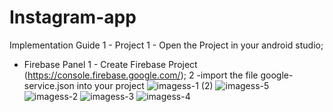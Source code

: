 # Instagram-app

Implementation Guide
1 - Project
1 - Open the Project in your android studio;


 - Firebase Panel
1 - Create Firebase Project (https://console.firebase.google.com/);
2 -import the file google-service.json into your project 
![imagess-1 (2)](https://user-images.githubusercontent.com/72661046/120997376-c47ca880-c7a4-11eb-9297-4a6573327a64.jpeg)
![imagess-5](https://user-images.githubusercontent.com/72661046/120997722-11f91580-c7a5-11eb-85d7-57c2aeddd826.jpeg)
![imagess-2](https://user-images.githubusercontent.com/72661046/120997730-145b6f80-c7a5-11eb-810a-8d0ac4186d06.jpeg)
![imagess-3](https://user-images.githubusercontent.com/72661046/120997733-14f40600-c7a5-11eb-8383-b0afb439a999.jpeg)
![imagess-4](https://user-images.githubusercontent.com/72661046/120997737-158c9c80-c7a5-11eb-91fc-10ca92590b33.jpeg)



